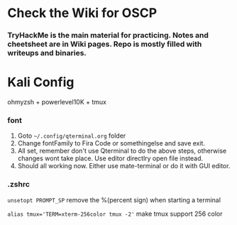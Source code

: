 # Check the Wiki for OSCP
### TryHackMe is the main material for practicing. Notes and cheetsheet are in Wiki pages. Repo is mostly filled with writeups and binaries.

# Kali Config
ohmyzsh + powerlevel10K + tmux

### font
1. Goto `~/.config/qterminal.org` folder
2. Change fontFamily to Fira Code or somethingelse and save exit.
3. All set, remember don't use Qterminal to do the above steps, otherwise changes wont take place. Use editor directlry open file instead.
4. Should all working now. Either use mate-terminal or do it with GUI editor. 

### .zshrc
`unsetopt PROMPT_SP` remove the %(percent sign) when starting a terminal

`alias tmux='TERM=xterm-256color tmux -2'` make tmux support 256 color
